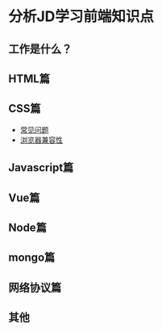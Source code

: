 # 分析JD学习前端知识点

## 工作是什么？
## HTML篇
## CSS篇
- [ 常见问题 ](./css/css.md)
- [ 浏览器兼容性 ](./css/兼容性.md)
## Javascript篇
## Vue篇
## Node篇
## mongo篇
## 网络协议篇
## 其他

